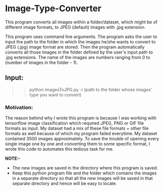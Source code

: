 # Image-Type-Converter
This program converts all images within a folder/dataset, which might be of different image formats, to JPEG (default) images with .jpg extension.

This program uses command line arguments. The program asks the user to input the path to the folder in which the images he/she wants to convert to JPEG (.jpg) image format are stored. Then the program automatically converts all those images in the folder defined by the user's input path to .jpg extensions. The name of the images are numbers ranging from 0 to (number of images in the folder - 1).

## Input:
>> python imagesToJPG.py -i (path to the folder whose images' type you want to convert)

### Motivation:
The reason behind why I wrote this program is because I was working with tensorflow image classification which required JPEG, PNG or GIF file formats as input. My dataset had a mix of these file formats + other file formats as well because of which my program failed everytime. My dataset contained 3500 images approximately. To save the trouble of opening every single image one by one and converting them to some specific format, I wrote this code to automates this tedious task for me.

<b>NOTE:-</b> 
  - The new images are saved in the directory where this program is saved.
  - Keep this python program file and the folder which contains the images in a separate directory so that all the new images will be saved in that separate directory and hence will be easy to locate.
